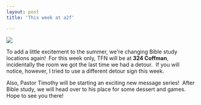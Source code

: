 ```yaml
---
layout: post
title: 'This week at a2f'

---
```


![](http://images.ctv.ca/archives/CTVNews/img2/20060602/452_detour_sign.jpg)

To add a little excitement to the summer, we're changing Bible study locations again!  For this week only, TFN will be at **324 Coffman**, incidentally the room we got the last time we had a detour.  If you will notice, however, I tried to use a different detour sign this week.

Also, Pastor Timothy will be starting an exciting new message series!  After Bible study, we will head over to his place for some dessert and games.  Hope to see you there!